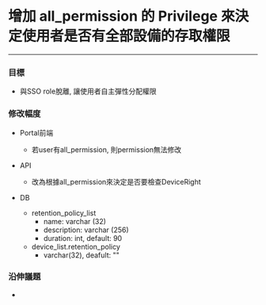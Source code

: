 # 增加 all\_permission 的 Privilege 來決定使用者是否有全部設備的存取權限

---

### 目標

* 與SSO role脫離, 讓使用者自主彈性分配權限

### 修改幅度

* Portal前端

  * 若user有all\_permission, 則permission無法修改

* API

  * 改為根據all\_permission來決定是否要檢查DeviceRight

* DB

  * retention\_policy\_list
    * name: varchar \(32\)
    * description: varchar \(256\)
    * duration: int, default: 90
  * device\_list.retention\_policy
    * varchar\(32\), deafult: ""

### 沿伸議題

* 


